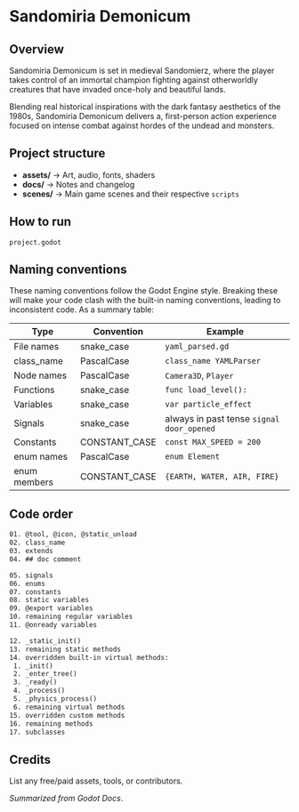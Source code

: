 # Sandomiria Demonicum

## Overview

Sandomiria Demonicum is set in medieval Sandomierz, where the player takes control of an immortal champion fighting against otherworldly creatures that have invaded once-holy and beautiful lands.

Blending real historical inspirations with the dark fantasy aesthetics of the 1980s, Sandomiria Demonicum delivers a, first-person action experience focused on intense combat against hordes of the undead and monsters.

## Project structure

- **assets/** → Art, audio, fonts, shaders
- **docs/** → Notes and changelog
- **scenes/** → Main game scenes and their respective `scripts`

## How to run

`project.godot`

## Naming conventions

These naming conventions follow the Godot Engine style. Breaking these will make your code clash with the built-in naming conventions, leading to inconsistent code. As a summary table:

| Type | Convention | Example |
| --- | --- | --- |
| File names | snake_case | `yaml_parsed.gd` |
| class_name | PascalCase | `class_name YAMLParser` |
| Node names | PascalCase | `Camera3D`, `Player` |
| Functions | snake_case | `func load_level():` |
| Variables | snake_case | `var particle_effect` |
| Signals | snake_case | always in past tense `signal door_opened` |
| Constants | CONSTANT_CASE | `const MAX_SPEED = 200` |
| enum names | PascalCase | `enum Element` |
| enum members | CONSTANT_CASE | `{EARTH, WATER, AIR, FIRE}` |

## Code order

```html
01. @tool, @icon, @static_unload
02. class_name
03. extends
04. ## doc comment

05. signals
06. enums
07. constants
08. static variables
09. @export variables
10. remaining regular variables
11. @onready variables

12. _static_init()
13. remaining static methods
14. overridden built-in virtual methods:
 1. _init()
 2. _enter_tree()
 3. _ready()
 4. _process()
 5. _physics_process()
 6. remaining virtual methods
15. overridden custom methods
16. remaining methods
17. subclasses
```

## Credits

List any free/paid assets, tools, or contributors.

*Summarized from Godot Docs*.
